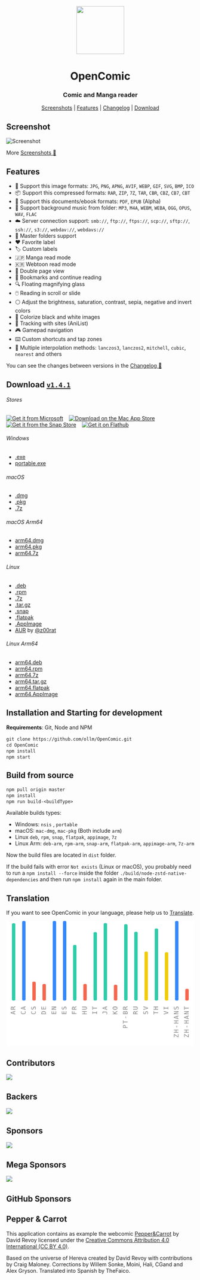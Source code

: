 <div align="center" >
	<img src="https://raw.githubusercontent.com/ollm/OpenComic/master/images/icon-border-transparent.png" width="128px" height="128px"/>
</div>

<h1 align="center">
	OpenComic
</h1>

<h3 align="center">
	Comic and Manga reader
</h3>

<div align="center">

[Screenshots](/SCREENSHOTS.MD) | [Features](#features) | [Changelog](/CHANGELOG.md) | [Download](#download)

</div>

## Screenshot

![Screenshot](https://raw.githubusercontent.com/ollm/OpenComic/master/images/screenshots/main.png "Screenshot")

More [Screenshots 📸](/SCREENSHOTS.MD)

## Features

- 🌄 Support this image formats: `JPG`, `PNG`, `APNG`, `AVIF`, `WEBP`, `GIF`, `SVG`, `BMP`, `ICO`
- 📦 Support this compressed formats: `RAR`, `ZIP`, `7Z`, `TAR`, `CBR`, `CBZ`, `CB7`, `CBT`
- 📄 Support this documents/ebook formats: `PDF`, `EPUB` (Alpha)
- 🎵 Support background music from folder: `MP3`, `M4A`, `WEBM`, `WEBA`, `OGG`, `OPUS`, `WAV`, `FLAC`
- ☁️ Server connection support: `smb://`, `ftp://`, `ftps://`, `scp://`, `sftp://`, `ssh://`, `s3://`, `webdav://`, `webdavs://`
- 📁 Master folders support
- ❤️ Favorite label
- 🏷️ Custom labels
- 🇯🇵 Manga read mode
- 🇰🇷 Webtoon read mode
- 📖 Double page view
- 🔖 Bookmarks and continue reading
- 🔍 Floating magnifying glass
- 🖱️ Reading in scroll or slide
- ⚪ Adjust the brightness, saturation, contrast, sepia, negative and invert colors
- 🎨 Colorize black and white images
- 🔄 Tracking with sites (AniList)
- 🎮 Gamepad navigation
- ⌨️ Custom shortcuts and tap zones
- 🔢 Multiple interpolation methods: `lanczos3`, `lanczos2`, `mitchell`, `cubic`, `nearest` and others

You can see the changes between versions in the [Changelog 📝](/CHANGELOG.md)

<a id="download"></a>

## Download [`v1.4.1`](https://github.com/ollm/OpenComic/releases)

###### Stores
<a href="https://apps.microsoft.com/detail/9PDCMVNFZ2KK"><img height="50" alt="Get it from Microsoft" title="Get it from Microsoft" src="https://raw.githubusercontent.com/ollm/OpenComic/master/images/store/microsoft-store.svg" /></a>
&nbsp;&nbsp;&nbsp;<a href="https://apps.apple.com/app/opencomic/id6464329463"><img height="50" alt="Download on the Mac App Store" title="Download on the Mac App Store" src="https://raw.githubusercontent.com/ollm/OpenComic/master/images/store/mac-app-store.svg" /></a>
&nbsp;&nbsp;&nbsp;<a href="https://snapcraft.io/opencomic"><img height="50" alt="Get it from the Snap Store" title="Get it from the Snap Store" src="https://raw.githubusercontent.com/ollm/OpenComic/master/images/store/snap-store.svg" /></a>
&nbsp;&nbsp;&nbsp;<a href="https://flathub.org/apps/app.opencomic.OpenComic"><img height="50" alt="Get it on Flathub" title="Get it on Flathub" src="https://raw.githubusercontent.com/ollm/OpenComic/master/images/store/flathub-store.svg" /></a>

###### Windows
- [.exe](https://github.com/ollm/OpenComic/releases/download/v1.4.1/OpenComic.Setup.1.4.1.exe)
- [portable.exe](https://github.com/ollm/OpenComic/releases/download/v1.4.1/OpenComic.Portable.1.4.1.exe)
  
###### macOS
- [.dmg](https://github.com/ollm/OpenComic/releases/download/v1.4.1/OpenComic-1.4.1.dmg)
- [.pkg](https://github.com/ollm/OpenComic/releases/download/v1.4.1/OpenComic-1.4.1.pkg)
- [.7z](https://github.com/ollm/OpenComic/releases/download/v1.4.1/OpenComic-1.4.1-mac.7z)
  
###### macOS Arm64
- [arm64.dmg](https://github.com/ollm/OpenComic/releases/download/v1.4.1/OpenComic-1.4.1-arm64.dmg)
- [arm64.pkg](https://github.com/ollm/OpenComic/releases/download/v1.4.1/OpenComic-1.4.1-arm64.pkg)
- [arm64.7z](https://github.com/ollm/OpenComic/releases/download/v1.4.1/OpenComic-1.4.1-arm64-mac.7z)
  
###### Linux
- [.deb](https://github.com/ollm/OpenComic/releases/download/v1.4.1/opencomic_1.4.1_amd64.deb)
- [.rpm](https://github.com/ollm/OpenComic/releases/download/v1.4.1/opencomic-1.4.1.x86_64.rpm)
- [.7z](https://github.com/ollm/OpenComic/releases/download/v1.4.1/opencomic-1.4.1.7z)
- [.tar.gz](https://github.com/ollm/OpenComic/releases/download/v1.4.1/opencomic-1.4.1.tar.gz)
- [.snap](https://github.com/ollm/OpenComic/releases/download/v1.4.1/opencomic_1.4.1_amd64.snap)
- [.flatpak](https://github.com/ollm/OpenComic/releases/download/v1.4.1/OpenComic-1.4.1-x86_64.flatpak)
- [.AppImage](https://github.com/ollm/OpenComic/releases/download/v1.4.1/OpenComic-1.4.1.AppImage)
- [AUR](https://aur.archlinux.org/packages/opencomic-bin/) by [@z00rat](https://github.com/z00rat)
  
###### Linux Arm64
- [arm64.deb](https://github.com/ollm/OpenComic/releases/download/v1.4.1/opencomic_1.4.1_arm64.deb)
- [arm64.rpm](https://github.com/ollm/OpenComic/releases/download/v1.4.1/opencomic-1.4.1.aarch64.rpm)
- [arm64.7z](https://github.com/ollm/OpenComic/releases/download/v1.4.1/opencomic-1.4.1-arm64.7z)
- [arm64.tar.gz](https://github.com/ollm/OpenComic/releases/download/v1.4.1/opencomic-1.4.1-arm64.tar.gz)
- [arm64.flatpak](https://github.com/ollm/OpenComic/releases/download/v1.4.1/OpenComic-1.4.1-aarch64.flatpak)
- [arm64.AppImage](https://github.com/ollm/OpenComic/releases/download/v1.4.1/OpenComic-1.4.1-arm64.AppImage)

## Installation and Starting for development
__Requirements__: Git, Node and NPM

```shell
git clone https://github.com/ollm/OpenComic.git
cd OpenComic
npm install
npm start
```

## Build from source

```shell
npm pull origin master
npm install
npm run build-<buildType>
```

Available builds types:

- Windows: `nsis` , `portable`
- macOS: `mac-dmg`, `mac-pkg` (Both include `arm`)
- Linux `deb`, `rpm`, `snap`, `flatpak`, `appimage`, `7z`
- Linux Arm: `deb-arm`, `rpm-arm`, `snap-arm`, `flatpak-arm`, `appimage-arm`, `7z-arm`

Now the build files are located in `dist` folder.

If the build fails with error `Not exists` (Linux or macOS), you probably need to run a `npm install --force` inside the folder `./build/node-zstd-native-dependencies` and then run `npm install` again in the main folder.

## Translation

If you want to see OpenComic in your language, please help us to [Translate](/TRANSLATE.md).

<a href="/TRANSLATE.md">
	<img src="https://raw.githubusercontent.com/ollm/OpenComic/master/images/translated.svg" />
</a>

## Contributors

<a href="https://github.com/ollm/OpenComic/graphs/contributors">
	<img src="https://opencollective.com/opencomic/contributors.svg?width=830&button=false&avatarHeight=42" />
</a>

## Backers

<a href="https://opencollective.com/opencomic#support">
	<img src="https://opencollective.com/opencomic/tiers/backers.svg?width=830"></a>
</a>

## Sponsors

<a href="https://opencollective.com/opencomic#support">
	<img src="https://opencollective.com/opencomic/tiers/sponsors.svg?width=830"></a>
</a>

## Mega Sponsors

<a href="https://opencollective.com/opencomic#support">
	<img src="https://opencollective.com/opencomic/tiers/sponsor.svg?width=830"></a>
</a>

## GitHub Sponsors

<!-- sponsors --><!-- sponsors -->

## Pepper & Carrot

This application contains as example the webcomic [Pepper&Carrot](https://www.peppercarrot.com) by David Revoy
licensed under the [Creative Commons Attribution 4.0 International (CC BY 4.0)](https://creativecommons.org/licenses/by/4.0/).

Based on the universe of Hereva created by David Revoy with contributions by Craig Maloney.
Corrections by Willem Sonke, Moini, Hali, CGand and Alex Gryson.
Translated into Spanish by TheFaico.

